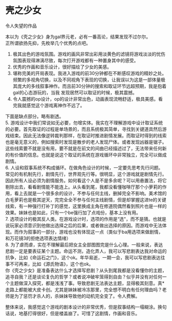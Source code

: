 
# 壳之少女

令人失望的作品

本以为《壳之少女》身为gal界元老，必有一番高论，结果发现不过尔尔。  
正所谓欲扬先抑，先枚举几个优秀的点吧。  
1. 极其出色的游戏氛围。游戏的画风非常出彩用淡黄色的滤镜将游戏淡淡的忧伤氛围表现得淋漓尽致，每次打开游戏都有一种置身其中的感受。  
2. 优秀的作画和音乐设计，很好描绘了少女的美感。  
3. 堪称完美的开局表现。我进入游戏的前30分钟都在不断感叹游戏的精妙之处。频繁的多视角切换，以及不同视角下表现的切换，让我误以为这是一部体量极其庞大的多线叙事神作。而且前30分钟的搜索和取证环节远超预期，我是抱着gal的心态游玩的，当我 发现居然可以取证的时候，极其震撼。  
4. 令人震撼的op设计，op的设计非常出色，动画表现流畅舒适，极具美感。看完我就感觉这个游戏离神作不远了。  
  
下面是缺点部分。略有剧透。  
5. 游戏设计中我们常说如无必要，勿增实体。我实在不理解游戏中设计取证系统的必要。首先取证的过程是单场景的，而且系统极其简单，寻找到关键道具然后游戏结束。因此无法像逆转裁判那样，在取证时推进剧情发展。而取证时得到的线索也是毫无意义的，例如搜索时发现是散步的老人发现尸体。或者发现凶器是锯子。这些线索要不就是没有用，要不就是在前文的间曲已经描述过了，无法带来任何新的有价值的信息。也就是说这个取证的系统在游戏循环中非常独立，完全可以做成剧情。  
6. 人设和叙事系统不构成循环。在做角色设计的时候，一定要先思考先行问题。常见的有机制先行，剧情先行，世界观先行等。很明显，这个游戏就是剧情先行。因此所有人设必须为剧情服务。如何看这个人是不是多余呢？可以用悬置法，将它剔除出去，看看剧情能不能连上。从头看到尾，我都没看懂咖啡厅那个小萝莉的作用，看上去就是一个很多余的设计，不参与任何主线，删掉完全不影响。美术馆的白毛萝莉也是极其逆天，完完全全不参与任何主线剧情，但是却掌握这进te的关键线索，有一种强行打补丁的感觉，这里换成主角在修道院偶然看到照片也是一样的效果。妹妹也是如此，只有一个be强行加了点戏份，基本上没有用。  
7. 选项设计的极其反人类。在游戏设计时，选项的作用是“选"，而不是猜。也就是说玩家必须意识到他做出选择之后的后果，或者做出选择的原因。而游戏中无法体现。而作为叙事的一部分，游戏也没有体现这一点（类似于ba用选项来做剧情，和万花镜3的拒绝选项表达情绪）  
8. 为了虐而虐，实在不理解最后把女主全部图图完是什么心理。一般来说，表达悲剧一定是要表征某个主题。命运不测，造化弄人，我可以写悲剧表达我对命运的抗争，比如《命运石之门》，这个ok。年华易逝，一期一会，我可以写悲剧表达往事不可再来，比如《源氏物语》，这个也ok。  
你《壳之少女》是准备表达什么才选择写悲剧？从头到尾我都是没看懂你的主题，追寻自我？还是谈论复仇的哲学？或者说冲破牢笼得到自由？似乎并没有对任何一个主题做深入探究，都是浅浅了事。导致悲剧无法表达主题，显得极其刻意。真*走路上都能被大皮卡创。尤其是妹妹被冷冻那里，完全想不明白有任何理由吗？老师是为了惩罚才杀人的，杀妹妹导致他的动机完全变了。令人费解。  
  
  
整体来说，我感觉这个游戏的剧本设计的非常优秀，但是叙事结构一塌糊涂。换句话说，地基打得很好，但是楼盖崩了。可惜了这剧情，作画和音乐。
